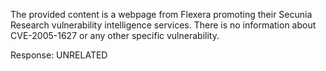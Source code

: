 The provided content is a webpage from Flexera promoting their Secunia Research vulnerability intelligence services. There is no information about CVE-2005-1627 or any other specific vulnerability.

Response: UNRELATED